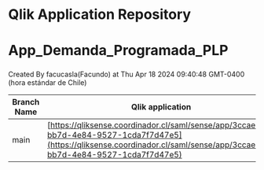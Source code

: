 # Qlik Application Repository 
# App_Demanda_Programada_PLP
### 
Created By facucasla(Facundo) at Thu Apr 18 2024 09:40:48 GMT-0400 (hora estándar de Chile)

Branch Name|Qlik application
---|---
main|[https://qliksense.coordinador.cl/saml/sense/app/3ccaee0d-bb7d-4e84-9527-1cda7f7d47e5](https://qliksense.coordinador.cl/saml/sense/app/3ccaee0d-bb7d-4e84-9527-1cda7f7d47e5)